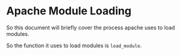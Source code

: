 # Apache Module Loading

So this document will briefly cover the process apache uses to load modules.

So the function it uses to load modules is `load_module`. 